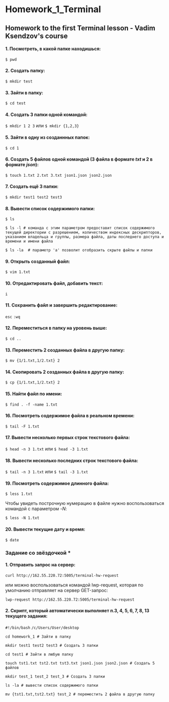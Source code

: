# Homework_1_Terminal

## Homework to the first Terminal lesson - Vadim Ksendzov's course


#### 1. Посмотреть, в какой папке находишься:

`$ pwd`

#### 2. Создать папку:

`$ mkdir test`

#### 3. Зайти в папку:

`$ cd test`

#### 4. Создать 3 папки одной командой:

`$ mkdir 1 2 3`
или
`$ mkdir {1,2,3}`

#### 5. Зайти в одну из созданнных папок:

`$ cd 1`

#### 6. Создать 5 файлов одной командой (3 файла в формате *txt* и 2 в формате *json*):

`$ touch 1.txt 2.txt 3.txt json1.json json2.json`

#### 7. Создать ещё 3 папки:

`$ mkdir test1 test2 test3`

#### 8. Вывести список содержимого папки:

`$ ls`

`$ ls -l # команда с этим параметром предоставит список содержимого текущей директории с разрешением, количеством индексных дескрипторов, указанием владельца и группы, размера файла, даты последнего доступа и времени и имени файла`

`$ ls -la  # параметр 'a' позволит отобразить скрыте файлы и папки`

#### 9. Открыть созданный файл:

`$ vim 1.txt`

#### 10. Отредактировать файл, добавить текст:

`i`

#### 11. Сохранить файл и завершить редактирование:

`esc`
`:wq`

#### 12. Переместиться в папку на уровень выше: 

`$ cd ..`

#### 13. Переместить 2 созданных файла в другую папку:

`$ mv {1/1.txt,1/2.txt} 2`

#### 14. Скопировать 2 созданных файла в другую папку:

`$ cp {1/1.txt,1/2.txt} 2`

#### 15. Найти файл по имени:

`$ find . -f -name 1.txt`

#### 16. Посмотреть содержимое файла в реальном времени:

`$ tail -F 1.txt`

#### 17. Вывести несколько первых строк текстового файла:

`$ head -n 3 1.txt`
или
`$ head -3 1.txt`

#### 18. Вывести несколько последних строк текстового файла:

`$ tail -n 3 1.txt`
или
`$ tail -3 1.txt`

#### 19. Посмотреть содержимое длинного файла:

`$ less 1.txt`

Чтобы увидеть построчную нумерацию в файле нужно воспользоваться командой с параметром *-N*:

`$ less -N 1.txt`

#### 20. Вывести текущие дату и время:

`$ date`

### Задание со звёздочкой *

#### 1. Отправить запрос на сервер:

`curl http://162.55.220.72:5005/terminal-hw-request`

или можно воспользоваться командой lwp-request, которая по умолчанию отправляет на сервер GET-запрос:

`lwp-request http://162.55.220.72:5005/terminal-hw-request`

#### 2. Скрипт, который автоматически выполняет п.3, 4, 5, 6, 7, 8, 13 текущего задания:

`#!/bin/bash`
`/c/Users/User/desktop`

`cd homework_1 # Зайти в папку`

`mkdir test1 test2 test3 # Создать 3 папки`

`cd test1 # Зайти в любую папку`

`touch tst1.txt tst2.txt tst3.txt json1.json json2.json # Создать 5 файлов `

`mkdir test_1 test_2 test_3 # Создать 3 папки`

`ls -la # вывести список содержимого папки`

`mv {tst1.txt,tst2.txt} test_2 # переместить 2 файла в другую папку`
